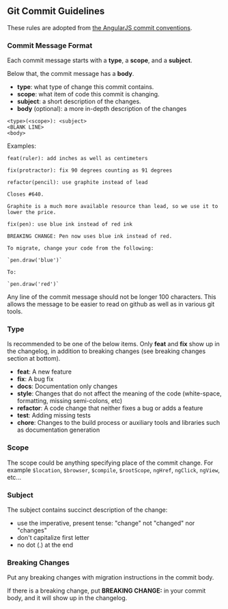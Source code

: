 ## Git Commit Guidelines

These rules are adopted from [the AngularJS commit conventions](https://docs.google.com/document/d/1QrDFcIiPjSLDn3EL15IJygNPiHORgU1_OOAqWjiDU5Y/).

### Commit Message Format

Each commit message starts with a **type**, a **scope**, and a **subject**.

Below that, the commit message has a **body**.

- **type**: what type of change this commit contains.
- **scope**: what item of code this commit is changing.
- **subject**: a short description of the changes.
- **body** (optional): a more in-depth description of the changes

```
<type>(<scope>): <subject>
<BLANK LINE>
<body>
```

Examples:
```
feat(ruler): add inches as well as centimeters
```
```
fix(protractor): fix 90 degrees counting as 91 degrees
```
```
refactor(pencil): use graphite instead of lead

Closes #640.

Graphite is a much more available resource than lead, so we use it to lower the price.
```
```
fix(pen): use blue ink instead of red ink

BREAKING CHANGE: Pen now uses blue ink instead of red.

To migrate, change your code from the following:

`pen.draw('blue')`

To:

`pen.draw('red')`
```

Any line of the commit message should not be longer 100 characters. This allows the message to be easier
to read on github as well as in various git tools.

### Type
Is recommended to be one of the below items. Only **feat** and **fix** show up in the changelog, in addition to breaking changes (see breaking changes section at bottom).

* **feat**: A new feature
* **fix**: A bug fix
* **docs**: Documentation only changes
* **style**: Changes that do not affect the meaning of the code (white-space, formatting, missing
  semi-colons, etc)
* **refactor**: A code change that neither fixes a bug or adds a feature
* **test**: Adding missing tests
* **chore**: Changes to the build process or auxiliary tools and libraries such as documentation
  generation

### Scope
The scope could be anything specifying place of the commit change. For example `$location`,
`$browser`, `$compile`, `$rootScope`, `ngHref`, `ngClick`, `ngView`, etc...

### Subject
The subject contains succinct description of the change:

* use the imperative, present tense: "change" not "changed" nor "changes"
* don't capitalize first letter
* no dot (.) at the end

### Breaking Changes
Put any breaking changes with migration instructions in the commit body.

If there is a breaking change, put **BREAKING CHANGE:** in your commit body, and it will show up in the changelog.
